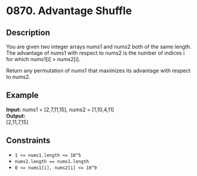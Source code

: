 # 0870. Advantage Shuffle

## Description

You are given two integer arrays nums1 and nums2 both of the same length. The advantage of nums1 with respect to nums2 is the number of indices i for which nums1[i] > nums2[i].

Return any permutation of nums1 that maximizes its advantage with respect to nums2.

## Example

**Input:**
nums1 = [2,7,11,15], nums2 = [1,10,4,11]
<br>
**Output:**
<br>
[2,11,7,15]
<br>

## Constraints

- `1 <= nums1.length <= 10^5`
- `nums2.length == nums1.length`
- `0 <= nums1[i], nums2[i] <= 10^9`

